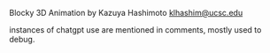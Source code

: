 Blocky 3D Animation by Kazuya Hashimoto
klhashim@ucsc.edu

instances of chatgpt use are mentioned in comments, mostly used to debug.
